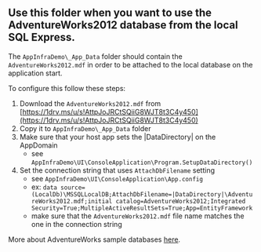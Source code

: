 Use this folder when you want to use the AdventureWorks2012 database from the local SQL Express.
-----------------

The `AppInfraDemo\_App_Data` folder should contain the `AdventureWorks2012.mdf` in order to be attached to the local database on the application start. 

To configure this follow these steps:
 1. Download the `AdventureWorks2012.mdf` from [https://1drv.ms/u/s!AttpJoJRCtSQiiG8WJT8t3C4y450](https://1drv.ms/u/s!AttpJoJRCtSQiiG8WJT8t3C4y450)
 2. Copy it to `AppInfraDemo\_App_Data` folder 
 3. Make sure that your host app sets the |DataDirectory| on the AppDomain
    - see `AppInfraDemo\UI\ConsoleApplication\Program.SetupDataDirectory()`
 4. Set the connection string that uses `AttachDbFilename` setting
    - see `AppInfraDemo\UI\ConsoleApplication\App.config`
    - ex: `data source=(LocalDb)\MSSQLLocalDB;AttachDbFilename=|DataDirectory|\AdventureWorks2012.mdf;initial catalog=AdventureWorks2012;Integrated Security=True;MultipleActiveResultSets=True;App=EntityFramework`
    - make sure that the `AdventureWorks2012.mdf` file name matches the one in the connection string

More about AdventureWorks sample databases [here](https://learn.microsoft.com/en-us/sql/samples/adventureworks-install-configure?view=sql-server-ver16&tabs=ssms).